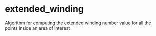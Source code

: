 # extended_winding
Algorithm for computing the extended winding number value for all the points inside an area of interest
